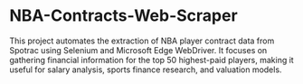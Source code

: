 # NBA-Contracts-Web-Scraper
This project automates the extraction of NBA player contract data from Spotrac using Selenium and Microsoft Edge WebDriver. It focuses on gathering financial information for the top 50 highest-paid players, making it useful for salary analysis, sports finance research, and valuation models.

